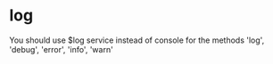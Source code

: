 # log

You should use $log service instead of console for the methods 'log', 'debug', 'error', 'info', 'warn'
